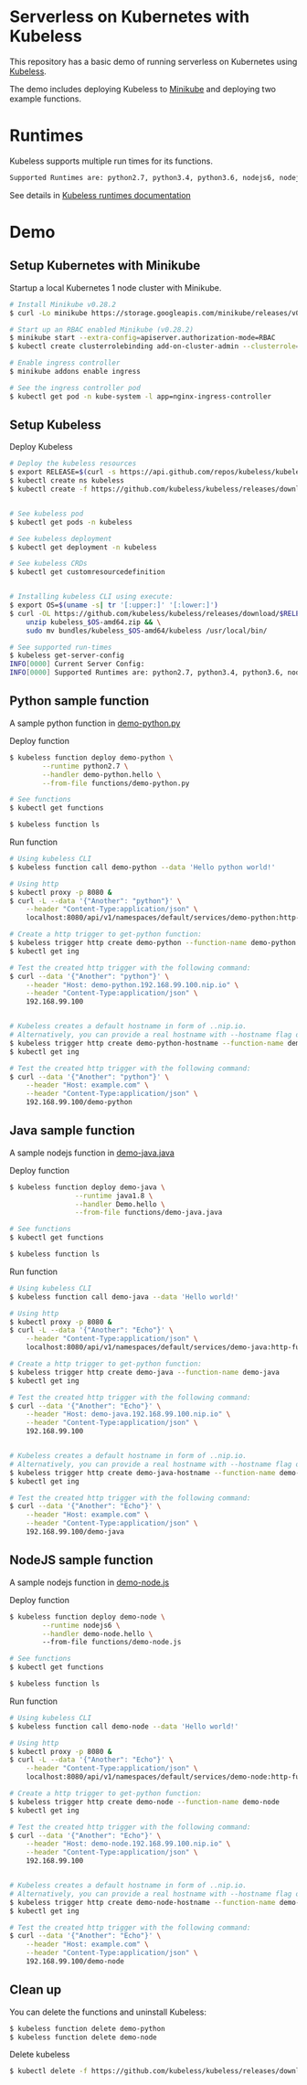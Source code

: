 # Serverless on Kubernetes with Kubeless
This repository has a basic demo of running serverless on Kubernetes using [Kubeless](https://github.com/kubeless/kubeless).

The demo includes deploying Kubeless to [Minikube](https://github.com/kubernetes/minikube) and deploying two example functions.

# Runtimes
Kubeless supports multiple run times for its functions.
```bash
Supported Runtimes are: python2.7, python3.4, python3.6, nodejs6, nodejs8, nodejs_distroless8, ruby2.4, php7.2, go1.10, dotnetcore2.0, java1.8, ballerina0.981.0, jvm1.8 
```
See details in [Kubeless runtimes documentation](https://kubeless.io/docs/runtimes/)  


# Demo
## Setup Kubernetes with Minikube
Startup a local Kubernetes 1 node cluster with Minikube.
```bash
# Install Minikube v0.28.2
$ curl -Lo minikube https://storage.googleapis.com/minikube/releases/v0.28.2/minikube-darwin-amd64 && chmod +x minikube && sudo mv minikube /usr/local/bin/

# Start up an RBAC enabled Minikube (v0.28.2)
$ minikube start --extra-config=apiserver.authorization-mode=RBAC
$ kubectl create clusterrolebinding add-on-cluster-admin --clusterrole=cluster-admin --serviceaccount=kube-system:default

# Enable ingress controller
$ minikube addons enable ingress

# See the ingress controller pod
$ kubectl get pod -n kube-system -l app=nginx-ingress-controller
```

## Setup Kubeless
Deploy Kubeless
```bash
# Deploy the kubeless resources
$ export RELEASE=$(curl -s https://api.github.com/repos/kubeless/kubeless/releases/latest | grep tag_name | cut -d '"' -f 4)
$ kubectl create ns kubeless
$ kubectl create -f https://github.com/kubeless/kubeless/releases/download/$RELEASE/kubeless-$RELEASE.yaml


# See kubeless pod
$ kubectl get pods -n kubeless

# See kubeless deployment
$ kubectl get deployment -n kubeless

# See kubeless CRDs
$ kubectl get customresourcedefinition


# Installing kubeless CLI using execute:
$ export OS=$(uname -s| tr '[:upper:]' '[:lower:]')
$ curl -OL https://github.com/kubeless/kubeless/releases/download/$RELEASE/kubeless_$OS-amd64.zip && \
    unzip kubeless_$OS-amd64.zip && \
    sudo mv bundles/kubeless_$OS-amd64/kubeless /usr/local/bin/

# See supported run-times
$ kubeless get-server-config
INFO[0000] Current Server Config:                       
INFO[0000] Supported Runtimes are: python2.7, python3.4, python3.6, nodejs6, nodejs8, nodejs_distroless8, ruby2.4, php7.2, go1.10, dotnetcore2.0, java1.8, ballerina0.981.0, jvm1.8 
```

## Python sample function
A sample python function in [demo-python.py](functions/demo-python.py)

Deploy function
```bash
$ kubeless function deploy demo-python \
        --runtime python2.7 \
        --handler demo-python.hello \
        --from-file functions/demo-python.py

# See functions
$ kubectl get functions

$ kubeless function ls
```

Run function
```bash
# Using kubeless CLI
$ kubeless function call demo-python --data 'Hello python world!'

# Using http
$ kubectl proxy -p 8080 &
$ curl -L --data '{"Another": "python"}' \
    --header "Content-Type:application/json" \
    localhost:8080/api/v1/namespaces/default/services/demo-python:http-function-port/proxy/

# Create a http trigger to get-python function:
$ kubeless trigger http create demo-python --function-name demo-python
$ kubectl get ing

# Test the created http trigger with the following command:
$ curl --data '{"Another": "python"}' \
    --header "Host: demo-python.192.168.99.100.nip.io" \
    --header "Content-Type:application/json" \
    192.168.99.100


# Kubeless creates a default hostname in form of ..nip.io.
# Alternatively, you can provide a real hostname with --hostname flag or use a different --path like this:
$ kubeless trigger http create demo-python-hostname --function-name demo-python --path demo-python --hostname example.com
$ kubectl get ing

# Test the created http trigger with the following command:
$ curl --data '{"Another": "python"}' \
    --header "Host: example.com" \
    --header "Content-Type:application/json" \
    192.168.99.100/demo-python
```

## Java sample function
A sample nodejs function in [demo-java.java](functions/demo-java.java)

Deploy function
```bash
$ kubeless function deploy demo-java \
                --runtime java1.8 \
                --handler Demo.hello \
                --from-file functions/demo-java.java

# See functions
$ kubectl get functions

$ kubeless function ls
```

Run function
```bash
# Using kubeless CLI
$ kubeless function call demo-java --data 'Hello world!'

# Using http
$ kubectl proxy -p 8080 &
$ curl -L --data '{"Another": "Echo"}' \
    --header "Content-Type:application/json" \
    localhost:8080/api/v1/namespaces/default/services/demo-java:http-function-port/proxy/

# Create a http trigger to get-python function:
$ kubeless trigger http create demo-java --function-name demo-java
$ kubectl get ing

# Test the created http trigger with the following command:
$ curl --data '{"Another": "Echo"}' \
    --header "Host: demo-java.192.168.99.100.nip.io" \
    --header "Content-Type:application/json" \
    192.168.99.100


# Kubeless creates a default hostname in form of ..nip.io.
# Alternatively, you can provide a real hostname with --hostname flag or use a different --path like this:
$ kubeless trigger http create demo-java-hostname --function-name demo-java --path demo-java --hostname example.com
$ kubectl get ing

# Test the created http trigger with the following command:
$ curl --data '{"Another": "Echo"}' \
    --header "Host: example.com" \
    --header "Content-Type:application/json" \
    192.168.99.100/demo-java
```








## NodeJS sample function
A sample nodejs function in [demo-node.js](functions/demo-node.js)

Deploy function
```bash
$ kubeless function deploy demo-node \
        --runtime nodejs6 \
        --handler demo-node.hello \ 
        --from-file functions/demo-node.js

# See functions
$ kubectl get functions

$ kubeless function ls
```

Run function
```bash
# Using kubeless CLI
$ kubeless function call demo-node --data 'Hello world!'

# Using http
$ kubectl proxy -p 8080 &
$ curl -L --data '{"Another": "Echo"}' \
    --header "Content-Type:application/json" \
    localhost:8080/api/v1/namespaces/default/services/demo-node:http-function-port/proxy/

# Create a http trigger to get-python function:
$ kubeless trigger http create demo-node --function-name demo-node
$ kubectl get ing

# Test the created http trigger with the following command:
$ curl --data '{"Another": "Echo"}' \
    --header "Host: demo-node.192.168.99.100.nip.io" \
    --header "Content-Type:application/json" \
    192.168.99.100


# Kubeless creates a default hostname in form of ..nip.io.
# Alternatively, you can provide a real hostname with --hostname flag or use a different --path like this:
$ kubeless trigger http create demo-node-hostname --function-name demo-node --path demo-node --hostname example.com
$ kubectl get ing

# Test the created http trigger with the following command:
$ curl --data '{"Another": "Echo"}' \
    --header "Host: example.com" \
    --header "Content-Type:application/json" \
    192.168.99.100/demo-node
```


## Clean up
You can delete the functions and uninstall Kubeless:
```bash
$ kubeless function delete demo-python
$ kubeless function delete demo-node
```

Delete kubeless
```bash
$ kubectl delete -f https://github.com/kubeless/kubeless/releases/download/$RELEASE/kubeless-$RELEASE.yaml
```
